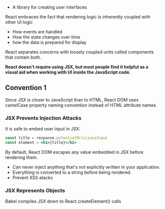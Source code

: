 - A library for creating user interfaces

React embraces the fact that rendering logic is inherently coupled with other UI logic 

- How events are handled
- How the state changes over time
- how the data is prepared for display

React separates concerns with loosely coupled units called components that contain both.

**React doesn't require using JSX, but most people find it helpful as a visual aid when working with UI inside the JavaScript code.** 

## Convention 1

Since JSX is closer to JavaScript than to HTML, React DOM uses camelCase property naming convention instead of HTML attribute names.

### JSX Prevents Injection Attacks

It is safe to embed user input in JSX:

```jsx
const title = response.potentialMiliciousInput
const element = <h1>{title}</h1>
```

By default, React DOM escapes any value embedded in JSX before rendering them. 

- Can never inject anything that's not explicitly written in your application.
- Everything is converted to a string before being rendered.
- Prevent XSS atacks

### JSX Represents Objects

Babel compiles JSX down to React.createElement() calls